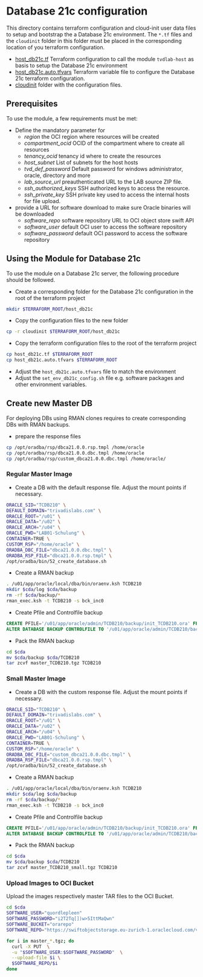 # Database 21c configuration

This directory contains terraform configuration and cloud-init user data files
to setup and bootstrap the a Database 21c environment. The `*.tf` files and the
`cloudinit` folder in this folder must be placed in the corresponding location
of you terraform configuration.

- [host_db21c.tf](host_db21c.tf) Terraform configuration to call the module
  `tvdlab-host` as basis to setup the Database 21c environment
- [host_db21c.auto.tfvars](host_db21c.auto.tfvars) Terraform variable file to
  configure the Database 21c terraform configuration.
- [cloudinit](cloudinit) folder with the configuration files.

## Prerequisites

To use the module, a few requirements must be met:

- Define the mandatory parameter for
  - *region* the OCI region where resources will be created
  - *compartment_ocid* OCID of the compartment where to create all resources
  - *tenancy_ocid* tenancy id where to create the resources
  - *host_subnet* List of subnets for the host hosts
  - *tvd_def_password* Default password for windows administrator, oracle, directory and more
  - *lab_source_url* preauthenticated URL to the LAB source ZIP file.
  - *ssh_authorized_keys* SSH authorized keys to access the resource.
  - *ssh_private_key* SSH private key used to access the internal hosts for file upload.
- provide a URL for software download to make sure Oracle binaries will be
  downloaded
  - *software_repo* software repository URL to OCI object store swift API
  - *software_user* default OCI user to access the software repository
  - *software_password* default OCI password to access the software repository

## Using the Module for Database 21c

To use the module on a Database 21c server, the following procedure should be
followed.

- Create a corresponding folder for the Database 21c configuration in the root
  of the terraform project

```bash
mkdir $TERRAFORM_ROOT/host_db21c
```

- Copy the configuration files to the new folder

```bash
cp -r cloudinit $TERRAFORM_ROOT/host_db21c
```

- Copy the terraform configuration files to the root of the terraform project

```bash
cp host_db21c.tf $TERRAFORM_ROOT
cp host_db21c.auto.tfvars $TERRAFORM_ROOT
```

- Adjust the `host_db21c.auto.tfvars` file to match the environment
- Adjust the `set_env_db21c_config.sh` file e.g. software packages and other
  environment variables.

## Create new Master DB

For deploying DBs using RMAN clones requires to create corresponding DBs with
RMAN backups.

- prepare the response files

```bash
cp /opt/oradba/rsp/dbca21.0.0.rsp.tmpl /home/oracle
cp /opt/oradba/rsp/dbca21.0.0.dbc.tmpl /home/oracle
cp /opt/oradba/rsp/custom_dbca21.0.0.dbc.tmpl /home/oracle/
```

### Regular Master Image

- Create a DB with the default response file. Adjust the mount points if necessary.

```bash
ORACLE_SID="TCDB210" \
DEFAULT_DOMAIN="trivadislabs.com" \
ORACLE_ROOT="/u01" \
ORACLE_DATA="/u02" \
ORACLE_ARCH="/u04" \
ORACLE_PWD="LAB01-Schulung" \
CONTAINER=TRUE \
CUSTOM_RSP="/home/oracle" \
ORADBA_DBC_FILE="dbca21.0.0.dbc.tmpl" \
ORADBA_RSP_FILE="dbca21.0.0.rsp.tmpl" \
/opt/oradba/bin/52_create_database.sh
```

- Create a RMAN backup

```bash
. /u01/app/oracle/local/dba/bin/oraenv.ksh TCDB210
mkdir $cda/log $cda/backup
rm -rf $cda/backup/*
rman_exec.ksh -t TCDB210 -s bck_inc0
```

- Create Pfile and Controlfile backup

```SQL
CREATE PFILE='/u01/app/oracle/admin/TCDB210/backup/init_TCDB210.ora' FROM SPFILE;
ALTER DATABASE BACKUP CONTROLFILE TO '/u01/app/oracle/admin/TCDB210/backup/controlfile_TCDB210.dbf';
```

- Pack the RMAN backup

```bash
cd $cda
mv $cda/backup $cda/TCDB210
tar zcvf master_TCDB210.tgz TCDB210
```

### Small Master Image

- Create a DB with the custom response file. Adjust the mount points if necessary.

```bash
ORACLE_SID="TCDB210" \
DEFAULT_DOMAIN="trivadislabs.com" \
ORACLE_ROOT="/u01" \
ORACLE_DATA="/u02" \
ORACLE_ARCH="/u04" \
ORACLE_PWD="LAB01-Schulung" \
CONTAINER=TRUE \
CUSTOM_RSP="/home/oracle" \
ORADBA_DBC_FILE="custom_dbca21.0.0.dbc.tmpl" \
ORADBA_RSP_FILE="dbca21.0.0.rsp.tmpl" \
/opt/oradba/bin/52_create_database.sh
```

- Create a RMAN backup

```bash
. /u01/app/oracle/local/dba/bin/oraenv.ksh TCDB210
mkdir $cda/log $cda/backup
rm -rf $cda/backup/*
rman_exec.ksh -t TCDB210 -s bck_inc0
```

- Create Pfile and Controlfile backup

```SQL
CREATE PFILE='/u01/app/oracle/admin/TCDB210/backup/init_TCDB210.ora' FROM SPFILE;
ALTER DATABASE BACKUP CONTROLFILE TO '/u01/app/oracle/admin/TCDB210/backup/controlfile_TCDB210.dbf';
```

- Pack the RMAN backup

```bash
cd $cda
mv $cda/backup $cda/TCDB210
tar zcvf master_TCDB210_small.tgz TCDB210
```

### Upload Images to OCI Bucket

Upload the images respectively master TAR files to the OCI Bucket.
  
```bash
cd $cda
SOFTWARE_USER="quordlepleen"
SOFTWARE_PASSWORD="i2T2Tq[])w>5IttMaQwn"
SOFTWARE_BUCKET="orarepo"
SOFTWARE_REPO="https://swiftobjectstorage.eu-zurich-1.oraclecloud.com/v1/trivadisbdsxsp/$SOFTWARE_BUCKET"

for i in master_*.tgz; do
  curl -X PUT  \
  -u "$SOFTWARE_USER:$SOFTWARE_PASSWORD"  \
  --upload-file $i \
  $SOFTWARE_REPO/$i
done
```
